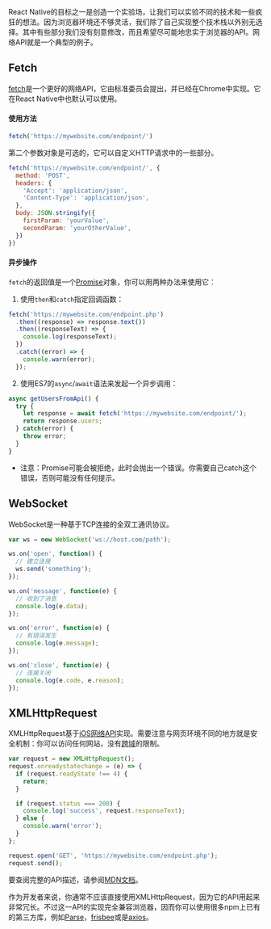 React Native的目标之一是创造一个实验场，让我们可以实验不同的技术和一些疯狂的想法。因为浏览器环境还不够灵活，我们除了自己实现整个技术栈以外别无选择。其中有些部分我们没有刻意修改，而且希望尽可能地忠实于浏览器的API。网络API就是一个典型的例子。

## Fetch

[fetch](https://fetch.spec.whatwg.org/)是一个更好的网络API，它由标准委员会提出，并已经在Chrome中实现。它在React Native中也默认可以使用。

#### 使用方法

```javascript
fetch('https://mywebsite.com/endpoint/')
```

第二个参数对象是可选的，它可以自定义HTTP请求中的一些部分。

```javascript
fetch('https://mywebsite.com/endpoint/', {
  method: 'POST',
  headers: {
    'Accept': 'application/json',
    'Content-Type': 'application/json',
  },
  body: JSON.stringify({
    firstParam: 'yourValue',
    secondParam: 'yourOtherValue',
  })
})
```

#### 异步操作

`fetch`的返回值是一个[Promise](https://developer.mozilla.org/en-US/docs/Web/JavaScript/Reference/Global_Objects/Promise)对象，你可以用两种办法来使用它：


1. 使用`then`和`catch`指定回调函数：

```javascript
fetch('https://mywebsite.com/endpoint.php')
  .then((response) => response.text())
  .then((responseText) => {
    console.log(responseText);
  })
  .catch((error) => {
    console.warn(error);
  });
```

2. 使用ES7的`async`/`await`语法来发起一个异步调用：

```javascript
async getUsersFromApi() {
  try {
    let response = await fetch('https://mywebsite.com/endpoint/');
    return response.users;
  } catch(error) {
    throw error;
  }
}
```

- 注意：Promise可能会被拒绝，此时会抛出一个错误。你需要自己catch这个错误，否则可能没有任何提示。

## WebSocket

WebSocket是一种基于TCP连接的全双工通讯协议。

```javascript
var ws = new WebSocket('ws://host.com/path');

ws.on('open', function() {
  // 建立连接
  ws.send('something');
});

ws.on('message', function(e) {
  // 收到了消息
  console.log(e.data);
});

ws.on('error', function(e) {
  // 有错误发生
  console.log(e.message);
});

ws.on('close', function(e) {
  // 连接关闭
  console.log(e.code, e.reason);
});
```

## XMLHttpRequest

XMLHttpRequest基于[iOS网络API](https://developer.apple.com/library/mac/documentation/Cocoa/Conceptual/URLLoadingSystem/URLLoadingSystem.html)实现。需要注意与网页环境不同的地方就是安全机制：你可以访问任何网站，没有[跨域](http://en.wikipedia.org/wiki/Cross-origin_resource_sharing)的限制。

```javascript
var request = new XMLHttpRequest();
request.onreadystatechange = (e) => {
  if (request.readyState !== 4) {
    return;
  }

  if (request.status === 200) {
    console.log('success', request.responseText);
  } else {
    console.warn('error');
  }
};

request.open('GET', 'https://mywebsite.com/endpoint.php');
request.send();
```

要查阅完整的API描述，请参阅[MDN文档](https://developer.mozilla.org/en-US/docs/Web/API/XMLHttpRequest)。

作为开发者来说，你通常不应该直接使用XMLHttpRequest，因为它的API用起来非常冗长。不过这一API的实现完全兼容浏览器，因而你可以使用很多npm上已有的第三方库，例如[Parse]( https://parse.com/products/javascript)，[frisbee](https://github.com/niftylettuce/frisbee)或是[axios](https://github.com/mzabriskie/axios)。
